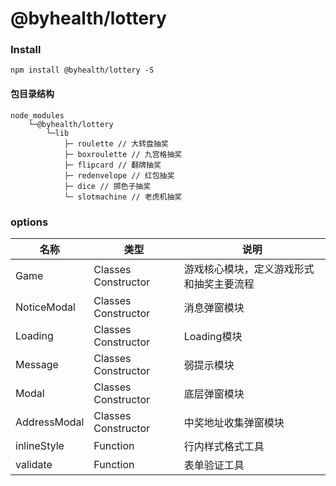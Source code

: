 # @byhealth/lottery

### Install

```
npm install @byhealth/lottery -S
```

#### 包目录结构

```
node_modules
	└─@byhealth/lottery
		└─lib
			├─ roulette // 大转盘抽奖
			├─ boxroulette // 九宫格抽奖
			├─ flipcard // 翻牌抽奖
			├─ redenvelope // 红包抽奖
			├─ dice // 掷色子抽奖
			└─ slotmachine // 老虎机抽奖
```

### options

| 名称         | 类型                | 说明                                     |
| ------------ | ------------------- | ---------------------------------------- |
| Game         | Classes Constructor | 游戏核心模块，定义游戏形式和抽奖主要流程 |
| NoticeModal  | Classes Constructor | 消息弹窗模块                             |
| Loading      | Classes Constructor | Loading模块                              |
| Message      | Classes Constructor | 弱提示模块                               |
| Modal        | Classes Constructor | 底层弹窗模块                             |
| AddressModal | Classes Constructor | 中奖地址收集弹窗模块                     |
| inlineStyle  | Function            | 行内样式格式工具                         |
| validate     | Function            | 表单验证工具                             |



